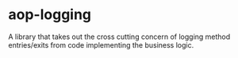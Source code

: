 aop-logging
===========
A library that takes out the cross cutting concern of logging method entries/exits from code implementing the business logic.

